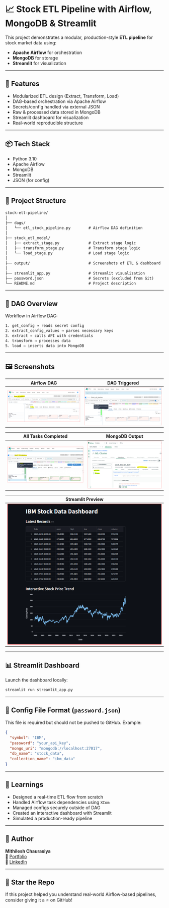 # 📈 Stock ETL Pipeline with Airflow, MongoDB & Streamlit

This project demonstrates a modular, production-style **ETL pipeline** for stock market data using:

- **Apache Airflow** for orchestration  
- **MongoDB** for storage  
- **Streamlit** for visualization

---

## 🚀 Features

- Modularized ETL design (Extract, Transform, Load)
- DAG-based orchestration via Apache Airflow
- Secrets/config handled via external JSON
- Raw & processed data stored in MongoDB
- Streamlit dashboard for visualization
- Real-world reproducible structure

---

## 📦 Tech Stack

- Python 3.10  
- Apache Airflow  
- MongoDB  
- Streamlit  
- JSON (for config)  

---

## 📁 Project Structure

```
stock-etl-pipeline/
│
├── dags/
│   └── etl_stock_pipeline.py        # Airflow DAG definition
│
├── stock_etl_model/
│   ├── extract_stage.py             # Extract stage logic
│   ├── transform_stage.py           # Transform stage logic
│   └── load_stage.py                # Load stage logic
│
├── output/                          # Screenshots of ETL & dashboard
│
├── streamlit_app.py                 # Streamlit visualization
├── password.json                    # Secrets (excluded from Git)
└── README.md                        # Project description
```

---

## 🔁 DAG Overview

Workflow in Airflow DAG:

```text
1. get_config → reads secret config
2. extract_config_values → parses necessary keys
3. extract → calls API with credentials
4. transform → processes data
5. load → inserts data into MongoDB
```

---

## 🖼️ Screenshots

| Airflow DAG | DAG Triggered |
|-------------|----------------|
| ![](output/DAG_graph.PNG) | ![](output/Manual_trigged_DAG.PNG) |

| All Tasks Completed | MongoDB Output |
|---------------------|----------------|
| ![](output/all_task_run_sucessfully.PNG) | ![](output/MongoDB_After_ETL_RUN.PNG) |

| Streamlit Preview |
|-------------------|
| ![](output/StreamLit_After_ETL_Run.PNG) |

---

## 📊 Streamlit Dashboard

Launch the dashboard locally:

```bash
streamlit run streamlit_app.py
```

---

## 🔐 Config File Format (`password.json`)

This file is required but should not be pushed to GitHub. Example:

```json
{
  "symbol": "IBM",
  "password": "your_api_key",
  "mongo_uri": "mongodb://localhost:27017",
  "db_name": "stock_data",
  "collection_name": "ibm_data"
}
```

---

## 🧠 Learnings

- Designed a real-time ETL flow from scratch  
- Handled Airflow task dependencies using `XCom`  
- Managed configs securely outside of DAG  
- Created an interactive dashboard with Streamlit  
- Simulated a production-ready pipeline  

---

## 👤 Author

**Mithilesh Chaurasiya**    
🔗 [Portfolio](https://mithileshcv.up.railway.app)  
🔗 [LinkedIn](https://linkedin.com/in/mithilesh1627)

---

## 🌟 Star the Repo

If this project helped you understand real-world Airflow-based pipelines, consider giving it a ⭐ on GitHub!

